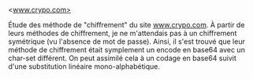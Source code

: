 
<www.crypo.com>

Étude des méthode de "chiffrement" du site www.crypo.com. À partir de leurs méthodes de chiffrement, je ne m'attendais pas à un chiffrement symétrique (vu l'absence de mot de passe). Ainsi, il s'est trouvé que leur méthode de chiffrement était symplement un encode en base64 avec un char-set différent.
On peut assimilé cela à un codage en base64 suivit d'une substitution linéaire mono-alphabétique.


